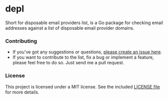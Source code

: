 # depl
Short for disposable email providers list, is a Go package for checking email addresses against a list of disposable email provider domains.

### Contributing
* If you've got any suggestions or questions, [please create an issue here](https://github.com/codehill/depl/issues).
* If you want to contribute to the list, fix a bug or implement a feature, please feel free to do so. Just send me a pull request.

### License
This project is licensed under a MIT license. See the included [LICENSE file](LICENSE) for more details.

